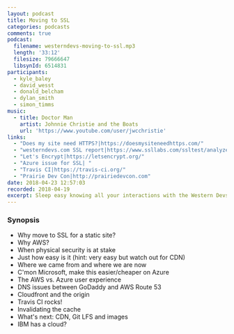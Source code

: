 ```yaml
---
layout: podcast
title: Moving to SSL
categories: podcasts
comments: true
podcast:
  filename: westerndevs-moving-to-ssl.mp3
  length: '33:12'
  filesize: 79666647
  libsynId: 6514831
participants:
  - kyle_baley
  - david_wesst
  - donald_belcham
  - dylan_smith
  - simon_timms
music:
  - title: Doctor Man
    artist: Johnnie Christie and the Boats
    url: 'https://www.youtube.com/user/jwcchristie'
links:
  - "Does my site need HTTPS?|https://doesmysiteneedhttps.com/"
  - "westerndevs.com SSL report|https://www.ssllabs.com/ssltest/analyze.html?d=westerndevs.com&latest"
  - "Let's Encrypt|https://letsencrypt.org/"
  - "Azure issue for SSL| "
  - "Travis CI|https://travis-ci.org/"
  - "Prairie Dev Con|http://prairiedevcon.com"
date: 2018-04-23 12:57:03
recorded: 2018-04-19
excerpt: Sleep easy knowing all your interactions with the Western Devs are secure and free from prying eyes
---
```


### Synopsis

* Why move to SSL for a static site?
* Why AWS?
* When physical security is at stake
* Just how easy is it (hint: very easy but watch out for CDN)
* Where we came from and where we are now
* C'mon Microsoft, make this easier/cheaper on Azure
* The AWS vs. Azure user experience
* DNS issues between GoDaddy and AWS Route 53
* Cloudfront and the origin
* Travis CI rocks!
* Invalidating the cache
* What's next: CDN, Git LFS and images
* IBM has a cloud?